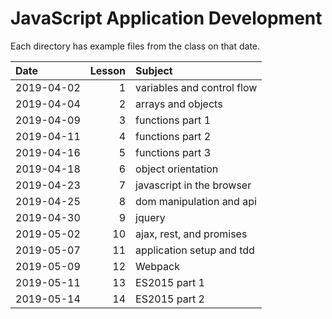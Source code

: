 # JavaScript Application Development

Each directory has example files from the class on that date.

| Date | Lesson | Subject |
| :--- | ---: | :--- |
| 2019-04-02| 1 | variables and control flow |
| 2019-04-04 | 2 | arrays and objects |
| 2019-04-09 | 3 | functions part 1 |
| 2019-04-11 | 4 | functions part 2 |
| 2019-04-16 | 5 | functions part 3 |
|2019-04-18 | 6 | object orientation |
|2019-04-23 | 7 | javascript in the browser |
|2019-04-25 | 8 | dom manipulation and api  |
|2019-04-30 | 9 | jquery  |
|2019-05-02 | 10 | ajax, rest, and promises  |
|2019-05-07 | 11 | application setup and tdd  |
|2019-05-09 | 12 | Webpack  |
|2019-05-11 | 13 | ES2015 part 1  |
|2019-05-14 | 14 | ES2015 part 2  |
